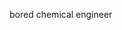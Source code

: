 bored chemical engineer

<!---
yuvipaloozie/yuvipaloozie is a ✨ special ✨ repository because its `README.md` (this file) appears on your GitHub profile.
You can click the Preview link to take a look at your changes.
--->
